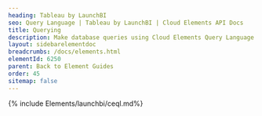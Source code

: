 ```yaml
---
heading: Tableau by LaunchBI
seo: Query Language | Tableau by LaunchBI | Cloud Elements API Docs
title: Querying
description: Make database queries using Cloud Elements Query Language.
layout: sidebarelementdoc
breadcrumbs: /docs/elements.html
elementId: 6250
parent: Back to Element Guides
order: 45
sitemap: false
---
```


{% include Elements/launchbi/ceql.md%}
